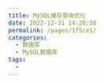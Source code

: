 ```yaml
---
title: MySQL缓存查询优化
date: 2022-12-31 14:20:38
permalink: /pages/1f5ce1/
categories:
  - 数据库
  - MySQL数据库
tags:
  - 
---
```

